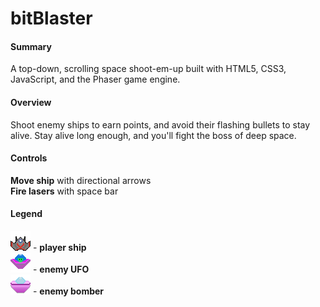 # bitBlaster
<h4>Summary</h4>
  <p> A top-down, scrolling space shoot-em-up built with HTML5, CSS3, JavaScript, and the Phaser game engine.</p>
<h4>Overview</h4>
  <p> Shoot enemy ships to earn points, and avoid their flashing bullets to stay alive. Stay alive long enough, and you'll fight the boss of deep space.</p>
<h4>Controls</h4>
    <div> <strong>Move ship</strong> with directional arrows</div>
    <div> <strong>Fire lasers</strong> with space bar</div>
<h4>Legend</h4>
  <div><img src="app/assets/heroShip.png"> - <strong>player ship</strong></div>
  <div><img src="app/assets/UFOShip.png"> - <strong>enemy UFO</strong></div>
  <div><img src="app/assets/bomberShip.png"> - <strong>enemy bomber</strong></div>
